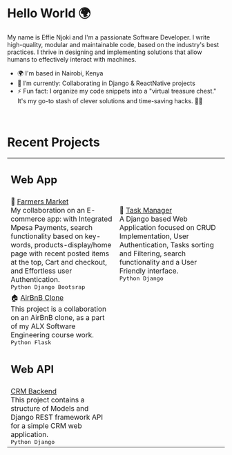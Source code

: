# Hello World 🌍

My name is Effie Njoki and I'm a passionate Software Developer. I write high-quality, modular and maintainable code, based on the industry's best practices. I thrive in designing and implementing solutions that allow humans to effectively interact with machines.

- 🌍 I'm based in Nairobi, Kenya
- 🌱 I’m currently: Collaborating in Django & ReactNative projects
- ⚡ Fun fact: I organize my code snippets into a "virtual treasure chest." It's my go-to stash of clever solutions and time-saving hacks. 💎🧰

<br>

# Recent Projects

<table>
  <tr>
    <td>
      <h2>Web App</h2>
    </td>
  </tr>
  <tr>
    <td width="50%">
      🛒 <a href="https://github.com/effiecancode/Farmers-Market-Ecommerce">Farmers Market</a><br>
      My collaboration on an E-commerce app: with Integrated Mpesa Payments, search functionality based on key-words, products-display/home page with recent posted items at the top, Cart and checkout, and Effortless user Authentication.
      <br>
      <kbd> Python </kbd>
      <kbd> Django </kbd>
      <kbd> Bootsrap </kbd>
    </td>
    <td width="50%">
      📆 <a href="https://github.com/effiecancode/Task-Manager-App">Task Manager</a><br>
      A Django based Web Application focused on CRUD Implementation, User Authentication, Tasks sorting and Filtering, search functionality and a User Friendly interface.
      <br>
      <kbd> Python </kbd>
      <kbd> Django </kbd>
    </td>
  </tr>

   <tr>
    <td width="50%">
      🏠 <a href="https://github.com/effiecancode/AirBnB_clone_v4"> AirBnB Clone </a><br>
      This project is a collaboration on an AirBnB clone, as a part of my ALX Software Engineering course work.  
      <br>
      <kbd> Python </kbd>
      <kbd> Flask </kbd>
    </td>
  </tr>
  
  <tr>
    <td>
      <h2>Web API</h2>
    </td>
  </tr>
  
  <tr>
    <td width="50%">
      <a href="https://github.com/effiecancode/CRM-backend"> CRM Backend</a><br>
      This project contains a structure of Models and Django REST framework API for a simple CRM web application.
      <br>
      <kbd> Python </kbd>
      <kbd> Django </kbd>
    </td>
  </tr>
</table>



